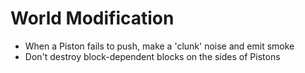 # World Modification
- When a Piston fails to push, make a 'clunk' noise and emit smoke
- Don't destroy block-dependent blocks on the sides of Pistons
